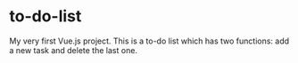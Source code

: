 # to-do-list
My very first Vue.js project. This is a to-do list which has two functions: add a new task and delete the last one.
